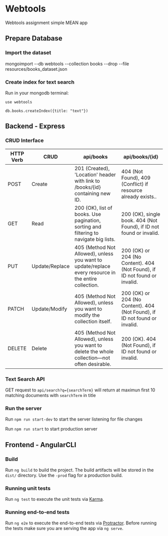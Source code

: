 # Webtools
Webtools assignment simple MEAN app

## Prepare Database

### Import the dataset

mongoimport --db webtools --collection books --drop --file resources/books_dataset.json

### Create index for text search 

Run in your mongodb terminal:

`use webtools`

`db.books.createIndex({title: "text"})`

## Backend - Express

### CRUD Interface
|HTTP Verb|CRUD|api/books|api/books/{id}|
|---------|----|---------|--------------|
|POST|Create|201 (Created), 'Location' header with link to /books/{id} containing new ID.|404 (Not Found), 409 (Conflict) if resource already exists..|
|GET|Read|200 (OK), list of books. Use pagination, sorting and filtering to navigate big lists.|200 (OK), single book. 404 (Not Found), if ID not found or invalid.|
|PUT|Update/Replace|405 (Method Not Allowed), unless you want to update/replace every resource in the entire collection.|200 (OK) or 204 (No Content). 404 (Not Found), if ID not found or invalid.|
|PATCH|Update/Modify|405 (Method Not Allowed), unless you want to modify the collection itself.|200 (OK) or 204 (No Content). 404 (Not Found), if ID not found or invalid.|
|DELETE|Delete|405 (Method Not Allowed), unless you want to delete the whole collection—not often desirable.|200 (OK). 404 (Not Found), if ID not found or invalid.|


### Text Search API

GET request to `api/search?q={searchTerm}` will return at maximun first 10 matching documents with `searchTerm` in title 


### Run the server

Run `npm run start-dev` to start the server listening for file changes

Run `npm run start` to start production server

## Frontend - AngularCLI

### Build

Run `ng build` to build the project. The build artifacts will be stored in the `dist/` directory. Use the `-prod` flag for a production build.

### Running unit tests

Run `ng test` to execute the unit tests via [Karma](https://karma-runner.github.io).

### Running end-to-end tests

Run `ng e2e` to execute the end-to-end tests via [Protractor](http://www.protractortest.org/).
Before running the tests make sure you are serving the app via `ng serve`.